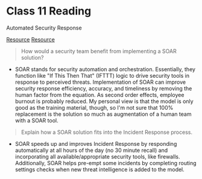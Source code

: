 # Class 11 Reading

Automated Security Response

[Resource](https://www.forbes.com/sites/forbestechcouncil/2019/08/20/is-cybersecurity-automation-the-future/?sh=7ef18d21589c)
[Resource](https://cybersecurity.att.com/blogs/security-essentials/automated-incident-response-in-action-7-killer-use-cases)

> How would a security team benefit from implementing a SOAR solution?
   - SOAR stands for security automation and orchestration. Essentially, they function like "If This Then That" (IFTTT) logic to drive security tools in response to perceived threats. Implementation of SOAR can improve security response efficiency, accuracy, and timeliness by removing the human factor from the equation. As second order effects, employee burnout is probably reduced. My personal view is that the model is only good as the training material, though, so I'm not sure that 100% replacement is the solution so much as augmentation of a human team with a SOAR tool.

> Explain how a SOAR solution fits into the Incident Response process.
   - SOAR speeds up and improves Incident Response by responding automatically at all hours of the day (no 30 minute recall) and incorporating all available/appropriate security tools, like firewalls. Additionally, SOAR helps pre-empt some incidents by completing routing settings checks when new threat intelligence is added to the model.
